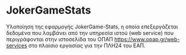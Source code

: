# JokerGameStats
Yλοποίηση της εφαρμογής JokerGame-Stats, η οποία επεξεργάζεται δεδομένα που λαμβάνει από την υπηρεσία ιστού (web service) που περιγράφονται στην ιστοσελίδα του ΟΠΑΠ https://www.opap.gr/web-services στο πλαίσιο εργασίας για την ΠΛΗ24 του ΕΑΠ.
